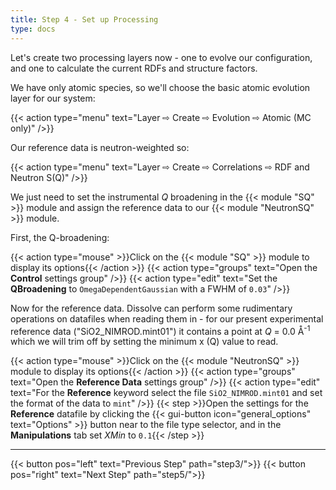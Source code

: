 ```yaml
---
title: Step 4 - Set up Processing
type: docs
---
```



Let's create two processing layers now - one to evolve our configuration, and one to calculate the current RDFs and structure factors.

We have only atomic species, so we'll choose the basic atomic evolution layer for our system:

{{< action type="menu" text="Layer &#8680; Create &#8680; Evolution &#8680; Atomic (MC only)" />}}

Our reference data is neutron-weighted so:

{{< action type="menu" text="Layer &#8680; Create &#8680; Correlations &#8680; RDF and Neutron S(Q)" />}}

We just need to set the instrumental _Q_ broadening in the {{< module "SQ" >}} module and assign the reference data to our {{< module "NeutronSQ" >}} module.

First, the Q-broadening:

{{< action type="mouse" >}}Click on the {{< module "SQ" >}} module to display its options{{< /action >}}
{{< action type="groups" text="Open the **Control** settings group" />}}
{{< action type="edit" text="Set the **QBroadening** to `OmegaDependentGaussian` with a FWHM of `0.03`" />}}

Now for the reference data. Dissolve can perform some rudimentary operations on datafiles when reading them in - for our present experimental reference data ("SiO2_NIMROD.mint01") it contains a point at _Q_ = 0.0 &#8491;<sup>-1</sup> which we will trim off by setting the minimum x (Q) value to read.

{{< action type="mouse" >}}Click on the {{< module "NeutronSQ" >}} module to display its options{{< /action >}}
{{< action type="groups" text="Open the **Reference Data** settings group" />}}
{{< action type="edit" text="For the **Reference** keyword select the file `SiO2_NIMROD.mint01` and set the format of the data to `mint`" />}}
{{< step >}}Open the settings for the **Reference** datafile by clicking the {{< gui-button icon="general_options" text="Options" >}} button near to the file type selector, and in the **Manipulations** tab set _XMin_ to `0.1`{{< /step >}}


* * *
{{< button pos="left" text="Previous Step" path="step3/">}}
{{< button pos="right" text="Next Step" path="step5/">}}
